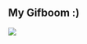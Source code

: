 ## My Gifboom :)
![](https://github.com/takiguchi0817/RejaMotion/blob/master/RejaMotionServer/public/screenshot.png?raw=true)

